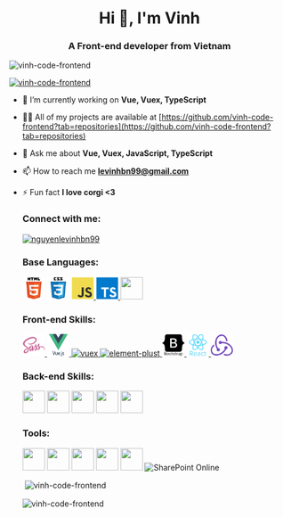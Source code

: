 <h1 align="center">Hi 👋, I'm Vinh</h1>
<h3 align="center">A Front-end developer from Vietnam</h3>

<p align="left"> <img
    src="https://komarev.com/ghpvc/?username=vinh-code-frontend&label=Profile%20views&color=0e75b6&style=flat"
    alt="vinh-code-frontend" /> </p>

<p align="left"> <a href="https://github.com/ryo-ma/github-profile-trophy"><img
      src="https://github-profile-trophy.vercel.app/?username=vinh-code-frontend" alt="vinh-code-frontend" /></a>
</p>

- 🌱 I’m currently working on **Vue, Vuex, TypeScript**

- 👨‍💻 All of my projects are available at
  [https://github.com/vinh-code-frontend?tab=repositories](https://github.com/vinh-code-frontend?tab=repositories)

- 💬 Ask me about **Vue, Vuex, JavaScript, TypeScript**

- 📫 How to reach me **levinhbn99@gmail.com**

- ⚡ Fun fact **I love corgi <3** <h3 align="left">Connect with me:</h3>
    <p align="left">
      <a href="https://fb.com/nguyenlevinhbn99" target="blank"><img align="center" src="https://raw.githubusercontent.com/rahuldkjain/github-profile-readme-generator/master/src/images/icons/Social/facebook.svg" alt="nguyenlevinhbn99" height="30" width="40" /></a>
    </p>
    <h3 align="left">Base Languages: </h3>
    <p align="left">
    <img src="https://raw.githubusercontent.com/devicons/devicon/master/icons/html5/html5-original-wordmark.svg" alt="html5" width="40" height="40" />
    <img src="https://raw.githubusercontent.com/devicons/devicon/master/icons/css3/css3-original-wordmark.svg" alt="css3" width="40" height="40" />
    <a href="https://developer.mozilla.org/en-US/docs/Web/JavaScript" target="_blank" rel="noreferrer">
      <img src="https://raw.githubusercontent.com/devicons/devicon/master/icons/javascript/javascript-original.svg"
        alt="javascript" width="40" height="40" />
    </a>
    <a href="https://www.typescriptlang.org/" target="_blank" rel="noreferrer">
      <img src="https://raw.githubusercontent.com/devicons/devicon/master/icons/typescript/typescript-original.svg"
        alt="typescript" width="40" height="40" />
    </a>
    <img src="https://cdn.jsdelivr.net/gh/devicons/devicon/icons/csharp/csharp-plain.svg" width="40" height="40"/>
    </p>
    <h3 align="left">Front-end Skills: </h3>
    <p align="left">
    <a href="https://sass-lang.com" target="_blank" rel="noreferrer">
      <img src="https://raw.githubusercontent.com/devicons/devicon/master/icons/sass/sass-original.svg" alt="sass"
        width="40" height="40" />
    </a>
    <a href="https://vuejs.org/" target="_blank" rel="noreferrer">
      <img src="https://raw.githubusercontent.com/devicons/devicon/master/icons/vuejs/vuejs-original-wordmark.svg"
        alt="vuejs" width="40" height="40" /> </a>
    </a>
    <a href="https://vuex.vuejs.org/" target="_blank" rel="noreferrer">
      <img src="https://user-images.githubusercontent.com/7110136/29002857-9e802f08-7ab4-11e7-9c31-604b5d0d0c19.png"
        alt="vuex" width="40" height="40" /> </a>
    </a>
    <a href="https://element-plus.org/" target="_blank" rel="noreferrer">
      <img src="https://avatars.githubusercontent.com/u/68583457?s=200&v=4" alt="element-plust" width="40" height="40" />
    </a>
     <a href="https://getbootstrap.com" target="_blank" rel="noreferrer">
      <img src="https://raw.githubusercontent.com/devicons/devicon/master/icons/bootstrap/bootstrap-plain-wordmark.svg"
        alt="bootstrap" width="40" height="40" />
    </a>
    <a href="https://reactjs.org/" target="_blank" rel="noreferrer">
      <img src="https://raw.githubusercontent.com/devicons/devicon/master/icons/react/react-original-wordmark.svg"
        alt="react" width="40" height="40" />
    </a>
    <a href="https://redux.js.org" target="_blank" rel="noreferrer">
      <img src="https://raw.githubusercontent.com/devicons/devicon/master/icons/redux/redux-original.svg" alt="redux"
        width="40" height="40" />
    </a>
    </p>
    <h3 align="left">Back-end Skills: </h3>
    <p align="left">
    <img src="https://cdn.jsdelivr.net/gh/devicons/devicon/icons/nodejs/nodejs-original-wordmark.svg" width="40" height="40"/>
    <img src="https://cdn.jsdelivr.net/gh/devicons/devicon/icons/express/express-original-wordmark.svg" width="40" height="40" />
    <img src="https://cdn.jsdelivr.net/gh/devicons/devicon/icons/mongodb/mongodb-plain-wordmark.svg"  width="40" height="40"/>
    <img src="https://cdn.jsdelivr.net/gh/devicons/devicon/icons/dotnetcore/dotnetcore-original.svg" width="40" height="40"/>
    <img src="https://cdn.jsdelivr.net/gh/devicons/devicon/icons/microsoftsqlserver/microsoftsqlserver-plain-wordmark.svg" width="40" height="40"/>
                      
    </p>
    <h3 align="left">Tools: </h3>
    <p align="left">
    
    <img src="https://cdn.jsdelivr.net/gh/devicons/devicon/icons/git/git-plain.svg"  width="40" height="40"/>
    <img src="https://cdn.jsdelivr.net/gh/devicons/devicon/icons/github/github-original.svg"  width="40" height="40"/>
    <img src="https://cdn.jsdelivr.net/gh/devicons/devicon/icons/gitlab/gitlab-plain.svg"  width="40" height="40" />
    <img src="https://cdn.jsdelivr.net/gh/devicons/devicon/icons/tortoisegit/tortoisegit-original.svg" width="40" height="40" />
    <img src="https://cdn.jsdelivr.net/gh/devicons/devicon/icons/jira/jira-original-wordmark.svg"   width="40" height="40"/>
     <img src="https://upload.wikimedia.org/wikipedia/commons/thumb/e/e1/Microsoft_Office_SharePoint_%282019%E2%80%93present%29.svg/2097px-Microsoft_Office_SharePoint_%282019%E2%80%93present%29.svg.png" alt="SharePoint Online" width="40"/>     
    </p>
    <p>&nbsp;<img align="center"
        src="https://github-readme-stats.vercel.app/api?username=vinh-code-frontend&show_icons=true&locale=en"
        alt="vinh-code-frontend" /></p>

    <p><img align="center" src="https://github-readme-streak-stats.herokuapp.com/?user=vinh-code-frontend&"
        alt="vinh-code-frontend" />
  </p>
